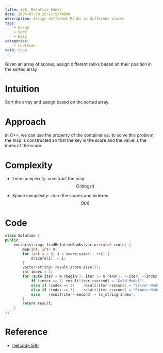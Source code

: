 ```yaml
---
title: 506. Relative Ranks
date: 2024-05-08 20:17:53+0800
description: Assign different Ranks to different scores
tags: 
    - Array
    - Sort
    - Easy
categories:
    - LeetCode
math: true
---
```


Given an array of scores, assign different ranks based on their position in the sorted array

# Intuition

Sort the array and assign based on the sorted array.

# Approach

in C++, we can use the property of the container `map` to solve this problem, the map is constructed so that the key is the score and the value is the index of the score.

# Complexity

- Time complexity: construct the map
$$O(n\log n)$$

- Space complexity: store the scores and indexes
$$O(n)$$

# Code

```c++
class Solution {
public:
    vector<string> findRelativeRanks(vector<int>& score) {
        map<int, int> m;
        for (int i = 0; i < score.size(); ++i) {
            m[score[i]] = i;
        }
        vector<string> result(score.size());
        int index = 1;
        for (auto iter = m.rbegin(); iter != m.rend(); ++iter, ++index) {
            if (index == 1) result[iter->second] = "Gold Medal";
            else if (index == 2)    result[iter->second] = "Silver Medal";
            else if (index == 3)    result[iter->second] = "Bronze Medal";
            else    result[iter->second] = to_string(index);
        }
        return result;
    }
};
```

# Reference

- [leetcode 506](https://leetcode.com/problems/relative-ranks/description)
